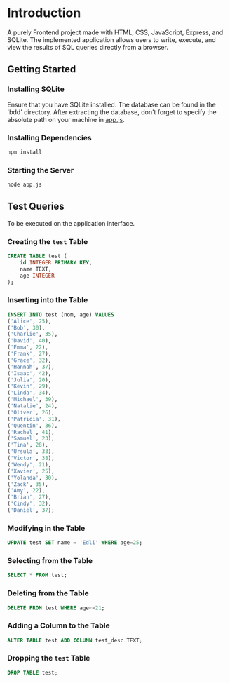 # Introduction

A purely Frontend project made with HTML, CSS, JavaScript, Express, and SQLite. The implemented application allows users to write, execute, and view the results of SQL queries directly from a browser.

## Getting Started

### Installing SQLite

Ensure that you have SQLite installed. The database can be found in the 'bdd' directory. After extracting the database, don't forget to specify the absolute path on your machine in [app.js](./app.js).

### Installing Dependencies

```bash
npm install
```

### Starting the Server

```bash
node app.js
```

## Test Queries

To be executed on the application interface.

### Creating the `test` Table

```sql
CREATE TABLE test (
    id INTEGER PRIMARY KEY,
    name TEXT,
    age INTEGER
);
```

### Inserting into the Table

```sql
INSERT INTO test (nom, age) VALUES 
('Alice', 25),
('Bob', 30),
('Charlie', 35),
('David', 40),
('Emma', 22),
('Frank', 27),
('Grace', 32),
('Hannah', 37),
('Isaac', 42),
('Julia', 20),
('Kevin', 29),
('Linda', 34),
('Michael', 39),
('Natalie', 24),
('Oliver', 26),
('Patricia', 31),
('Quentin', 36),
('Rachel', 41),
('Samuel', 23),
('Tina', 28),
('Ursula', 33),
('Victor', 38),
('Wendy', 21),
('Xavier', 25),
('Yolanda', 30),
('Zack', 35),
('Amy', 22),
('Brian', 27),
('Cindy', 32),
('Daniel', 37);
```

### Modifying in the Table

```sql
UPDATE test SET name = 'Edli' WHERE age=25;
```

### Selecting from the Table

```sql
SELECT * FROM test;
```

### Deleting from the Table

```sql
DELETE FROM test WHERE age<=21;
```

### Adding a Column to the Table

```sql
ALTER TABLE test ADD COLUMN test_desc TEXT;
```

### Dropping the `test` Table

```sql
DROP TABLE test;
```
